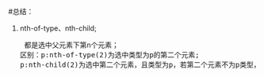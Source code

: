 #总结：
1.  nth-of-type、nth-child;<br/><pre>
    都是选中父元素下第n个元素；
    区别：p:nth-of-type(2)为选中类型为p的第二个元素;
            p:nth-child(2)为选中第二个元素，且类型为p，若第二个元素不为p类型，则什么都不选中;
